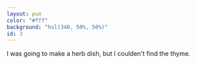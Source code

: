 ```yaml
---
layout: pun
color: "#fff"
background: "hsl(340, 50%, 50%)"
id: 3
---
```

I was going to make a herb dish, but I coulden't find the thyme.